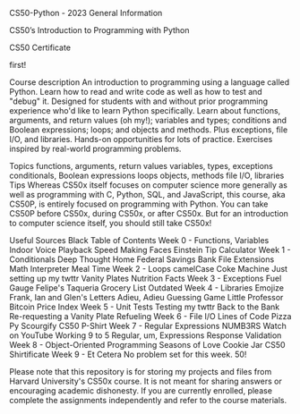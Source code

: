 CS50-Python - 2023
General Information

CS50’s Introduction to Programming with Python

CS50 Certificate

first!

Course description
An introduction to programming using a language called Python. Learn how to read and write code as well as how to test and "debug" it. Designed for students with and without prior programming experience who'd like to learn Python specifically. Learn about functions, arguments, and return values (oh my!); variables and types; conditions and Boolean expressions; loops; and objects and methods. Plus exceptions, file I/O, and libraries. Hands-on opportunities for lots of practice. Exercises inspired by real-world programming problems.

Topics
functions, arguments, return values
variables, types, exceptions
conditionals, Boolean expressions
loops
objects, methods
file I/O, libraries
Tips
Whereas CS50x itself focuses on computer science more generally as well as programming with C, Python, SQL, and JavaScript, this course, aka CS50P, is entirely focused on programming with Python. You can take CS50P before CS50x, during CS50x, or after CS50x. But for an introduction to computer science itself, you should still take CS50x!

Useful Sources
Black
Table of Contents
Week 0 - Functions, Variables
Indoor Voice
Playback Speed
Making Faces
Einstein
Tip Calculator
Week 1 - Conditionals
Deep Thought
Home Federal Savings Bank
File Extensions
Math Interpreter
Meal Time
Week 2 - Loops
camelCase
Coke Machine
Just setting up my twttr
Vanity Plates
Nutrition Facts
Week 3 - Exceptions
Fuel Gauge
Felipe's Taqueria
Grocery List
Outdated
Week 4 - Libraries
Emojize
Frank, Ian and Glen's Letters
Adieu, Adieu
Guessing Game
Little Professor
Bitcoin Price Index
Week 5 - Unit Tests
Testing my twttr
Back to the Bank
Re-requesting a Vanity Plate
Refueling
Week 6 - File I/O
Lines of Code
Pizza Py
Scourgify
CS50 P-Shirt
Week 7 - Regular Expressions
NUMB3RS
Watch on YouTube
Working 9 to 5
Regular, um, Expressions
Response Validation
Week 8 - Object-Oriented Programming
Seasons of Love
Cookie Jar
CS50 Shirtificate
Week 9 - Et Cetera
No problem set for this week.
50!

Please note that this repository is for storing my projects and files from Harvard University's CS50x course. It is not meant for sharing answers or encouraging academic dishonesty. If you are currently enrolled, please complete the assignments independently and refer to the course materials.

